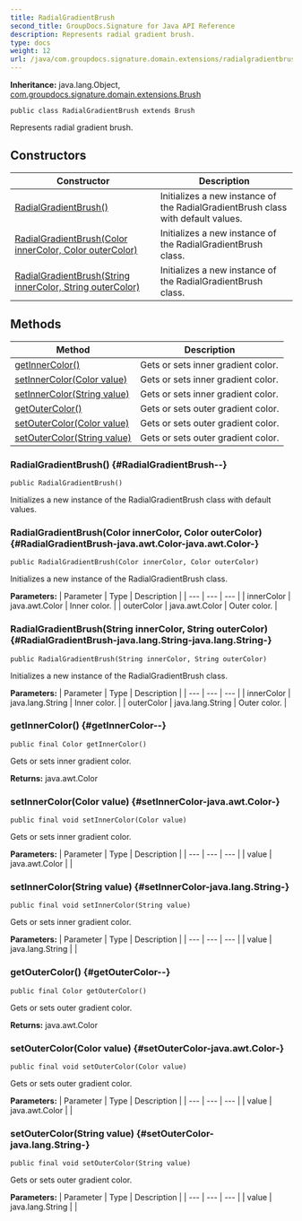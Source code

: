 ```yaml
---
title: RadialGradientBrush
second_title: GroupDocs.Signature for Java API Reference
description: Represents radial gradient brush.
type: docs
weight: 12
url: /java/com.groupdocs.signature.domain.extensions/radialgradientbrush/
---
```

**Inheritance:**
java.lang.Object, [com.groupdocs.signature.domain.extensions.Brush](../../com.groupdocs.signature.domain.extensions/brush)
```
public class RadialGradientBrush extends Brush
```

Represents radial gradient brush.
## Constructors

| Constructor | Description |
| --- | --- |
| [RadialGradientBrush()](#RadialGradientBrush--) | Initializes a new instance of the RadialGradientBrush class with default values. |
| [RadialGradientBrush(Color innerColor, Color outerColor)](#RadialGradientBrush-java.awt.Color-java.awt.Color-) | Initializes a new instance of the RadialGradientBrush class. |
| [RadialGradientBrush(String innerColor, String outerColor)](#RadialGradientBrush-java.lang.String-java.lang.String-) | Initializes a new instance of the RadialGradientBrush class. |
## Methods

| Method | Description |
| --- | --- |
| [getInnerColor()](#getInnerColor--) | Gets or sets inner gradient color. |
| [setInnerColor(Color value)](#setInnerColor-java.awt.Color-) | Gets or sets inner gradient color. |
| [setInnerColor(String value)](#setInnerColor-java.lang.String-) | Gets or sets inner gradient color. |
| [getOuterColor()](#getOuterColor--) | Gets or sets outer gradient color. |
| [setOuterColor(Color value)](#setOuterColor-java.awt.Color-) | Gets or sets outer gradient color. |
| [setOuterColor(String value)](#setOuterColor-java.lang.String-) | Gets or sets outer gradient color. |
### RadialGradientBrush() {#RadialGradientBrush--}
```
public RadialGradientBrush()
```


Initializes a new instance of the RadialGradientBrush class with default values.

### RadialGradientBrush(Color innerColor, Color outerColor) {#RadialGradientBrush-java.awt.Color-java.awt.Color-}
```
public RadialGradientBrush(Color innerColor, Color outerColor)
```


Initializes a new instance of the RadialGradientBrush class.

**Parameters:**
| Parameter | Type | Description |
| --- | --- | --- |
| innerColor | java.awt.Color | Inner color. |
| outerColor | java.awt.Color | Outer color. |

### RadialGradientBrush(String innerColor, String outerColor) {#RadialGradientBrush-java.lang.String-java.lang.String-}
```
public RadialGradientBrush(String innerColor, String outerColor)
```


Initializes a new instance of the RadialGradientBrush class.

**Parameters:**
| Parameter | Type | Description |
| --- | --- | --- |
| innerColor | java.lang.String | Inner color. |
| outerColor | java.lang.String | Outer color. |

### getInnerColor() {#getInnerColor--}
```
public final Color getInnerColor()
```


Gets or sets inner gradient color.

**Returns:**
java.awt.Color
### setInnerColor(Color value) {#setInnerColor-java.awt.Color-}
```
public final void setInnerColor(Color value)
```


Gets or sets inner gradient color.

**Parameters:**
| Parameter | Type | Description |
| --- | --- | --- |
| value | java.awt.Color |  |

### setInnerColor(String value) {#setInnerColor-java.lang.String-}
```
public final void setInnerColor(String value)
```


Gets or sets inner gradient color.

**Parameters:**
| Parameter | Type | Description |
| --- | --- | --- |
| value | java.lang.String |  |

### getOuterColor() {#getOuterColor--}
```
public final Color getOuterColor()
```


Gets or sets outer gradient color.

**Returns:**
java.awt.Color
### setOuterColor(Color value) {#setOuterColor-java.awt.Color-}
```
public final void setOuterColor(Color value)
```


Gets or sets outer gradient color.

**Parameters:**
| Parameter | Type | Description |
| --- | --- | --- |
| value | java.awt.Color |  |

### setOuterColor(String value) {#setOuterColor-java.lang.String-}
```
public final void setOuterColor(String value)
```


Gets or sets outer gradient color.

**Parameters:**
| Parameter | Type | Description |
| --- | --- | --- |
| value | java.lang.String |  |

